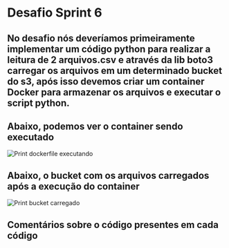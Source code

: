 # Desafio Sprint 6

## No desafio nós deveríamos primeiramente implementar um código python para realizar a leitura de 2 arquivos.csv e através da lib boto3 carregar os arquivos em um determinado bucket do s3, após isso devemos criar um container Docker para armazenar os arquivos e executar o script python.

## Abaixo, podemos ver o container sendo executado

![Print dockerfile executando](https://github.com/EA-Igor/Programa-de-Bolsas-Compass-Data-Analytics---AWS/blob/main/Sprint%206/Evidências/Desafio/WhatsApp%20Image%202024-07-13%20at%205.11.26%20PM.jpeg)

## Abaixo, o bucket com os arquivos carregados após a execução do container
![Print bucket carregado](https://github.com/EA-Igor/Programa-de-Bolsas-Compass-Data-Analytics---AWS/blob/main/Sprint%206/Evidências/Desafio/WhatsApp%20Image%202024-07-13%20at%205.26.40%20PM.jpeg)

## Comentários sobre o código presentes em cada código
